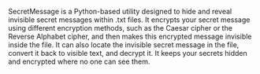 SecretMessage is a Python-based utility designed to hide and reveal invisible secret messages within .txt files.
It encrypts your secret message using different encryption methods, such as the Caesar cipher or the Reverse Alphabet cipher, and then makes this encrypted message invisible inside the file.
It can also locate the invisible secret message in the file, convert it back to visible text, and decrypt it.
It keeps your secrets hidden and encrypted where no one can see them.
